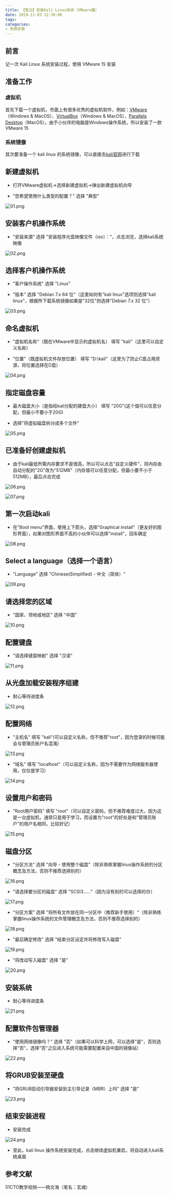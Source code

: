```yaml
---
title: 【笔记】安装Kali Linux系统（VMware篇）
date: 2019-11-03 12:30:00
tags:
categories:
- 系统安装
---
```


## 前言

记一次 Kali Linux 系统安装过程，使用 VMware 15 安装

<!-- more -->

## 准备工作

### 虚拟机

首先下载一个虚拟机，市面上有很多优秀的虚拟机软件，例如：[VMware](https://www.vmware.com/cn.html)（Windows & MacOS）、[VirtualBox](https://www.virtualbox.org)（Windows & MacOS）、[Parallels Desktop](https://www.parallels.com/cn/products/desktop/pro/)（MacOS）。由于小伙伴的电脑是Windows操作系统，所以安装了一款VMware 15

### 系统镜像

其次要准备一个 kali linux 的系统镜像，可以直接去[kali官网](https://www.kali.org)进行下载

## 新建虚拟机

- 打开VMware虚拟机->选择新建虚拟机->弹出新建虚拟机向导

- "您希望使用什么类型的配置？" 选择 "典型"

![01.png](/images/20191103123000/01.png)

## 安装客户机操作系统

- "安装来源" 选择 "安装程序光盘映像文件（iso）："，点击浏览，选择kali系统映像

![02.png](/images/20191103123000/02.png)

## 选择客户机操作系统

- "客户操作系统" 选择 "Linux"

- "版本" 选择 "Debian 7.x 64 位"（这里如何有"kali linux"选项则选择"kali linux"，根据所下载系统镜像如果是"32位"则选择"Debian 7.x 32 位"）

![03.png](/images/20191103123000/03.png)

## 命名虚拟机

- "虚拟机名称"（既在VMware中显示的虚拟机名） 填写 "kali"（这里可以自定义名称）

- "位置"（既虚拟机文件存放位置） 填写 "D:\kali"（这里为了防止C盘占用资源，将位置选择在D盘）

![04.png](/images/20191103123000/04.png)

## 指定磁盘容量

- 最大磁盘大小（是指给kali分配的硬盘大小） 填写 "20G"(这个值可以任意分配，但最小不要小于20G)

- 选择"将虚拟磁盘拆分成多个文件"

![05.png](/images/20191103123000/05.png)

## 已准备好创建虚拟机

- 由于kali最低所需内存要求不是很高，所以可以点击"自定义硬件"，将内存由自动分配的"2G"改为"512MB"（内存值可以任意分配，但最小要不小于512MB），最后点击完成

![06.png](/images/20191103123000/06.png)

![07.png](/images/20191103123000/07.png)

## 第一次启动kali

- 在"Boot menu"界面，使用上下箭头，选择"Graphical install"（更友好的图形界面），如果对图形界面不高的小伙伴可以选择"install"，回车确定

![08.png](/images/20191103123000/08.png)

## Select a language（选择一个语言）

- "Language" 选择 "Chinese(Simplified) - 中文（简体）"

![09.png](/images/20191103123000/09.png)

## 请选择您的区域

- "国家、领地或地区" 选择 "中国"

![10.png](/images/20191103123000/10.png)

## 配置键盘

- "请选择键盘映射" 选择 "汉语"

![11.png](/images/20191103123000/11.png)

## 从光盘加载安装程序组建

- 耐心等待进度条

![12.png](/images/20191103123000/12.png)

## 配置网络

- "主机名" 填写 "kali"(可以自定义名称，但不推荐"root"，因为登录的时候可能会与管理员账户名混淆)

![13.png](/images/20191103123000/13.png)

- "域名" 填写 "localhost"（可以自定义名称，因为不需要作为网络服务器使用，仅仅是学习）

![14.png](/images/20191103123000/14.png)

## 设置用户和密码

- "Root用户密码" 填写 "root"（可以自定义密码，但不推荐难度过大，因为这是一台虚拟机，通常只是用于学习，而设置为"root"的好处是和"管理员账户"的用户名相同，比较好记）

![15.png](/images/20191103123000/15.png)

## 磁盘分区

- "分区方法" 选择 "向导 - 使用整个磁盘"（除非熟练掌握linux操作系统的分区概念及方法，否则不推荐选择别的）

![16.png](/images/20191103123000/16.png)

- "请选择要分区的磁盘" 选择 "SCSI3......"（因为没有别的可以选择的😓）

![17.png](/images/20191103123000/17.png)

- "分区方案" 选择 "将所有文件放在同一分区中（推荐新手使用）"（除非熟练掌握linux操作系统的文件管理概念及方法，否则不推荐选择别的）

![18.png](/images/20191103123000/18.png)

- "最后确定修改" 选择 "结束分区设定并将修改写入磁盘"

![19.png](/images/20191103123000/19.png)

- "将改动写入磁盘" 选择 "是"

![20.png](/images/20191103123000/20.png)

## 安装系统

- 耐心等待进度条

![21.png](/images/20191103123000/21.png)

## 配置软件包管理器

- "使用网络镜像吗？" 选择 "否"（如果可以科学上网，可以选择"是"，否则选择"否"，选择"否"之后进入系统可能需要配置来自中国的镜像站）

![22.png](/images/20191103123000/22.png)

## 将GRUB安装至硬盘

- "将GRUB启动引导器安装到主引导记录（MBR）上吗" 选择 "是"

![23.png](/images/20191103123000/23.png)

## 结束安装进程

- 安装完成

![24.png](/images/20191103123000/24.png)

- 至此，kali linux 操作系统安装完成，点击继续虚拟机重启，将自动进入kali系统桌面

## 参考文献

51CTO教学视频——杨文海（笔名：玄魂）
